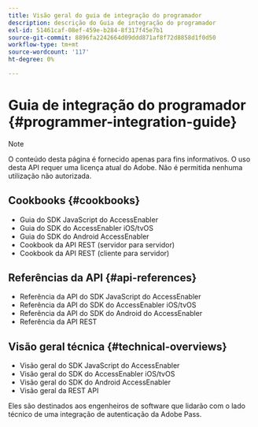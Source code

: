 ```yaml
---
title: Visão geral do guia de integração do programador
description: descrição do Guia de integração do programador
exl-id: 51461caf-08ef-459e-b284-8f317f45e7b1
source-git-commit: 8896fa2242664d09ddd871af8f72d8858d1f0d50
workflow-type: tm+mt
source-wordcount: '117'
ht-degree: 0%

---
```


# Guia de integração do programador {#programmer-integration-guide}


>[!NOTE]
>
>O conteúdo desta página é fornecido apenas para fins informativos. O uso desta API requer uma licença atual do Adobe. Não é permitida nenhuma utilização não autorizada.
>

## Cookbooks {#cookbooks}

* Guia do SDK JavaScript do AccessEnabler
* Guia do SDK do AccessEnabler iOS/tvOS
* Guia do SDK do Android AccessEnabler
* Cookbook da API REST (servidor para servidor)
* Cookbook da API REST (cliente para servidor)

## Referências da API {#api-references}

* Referência da API do SDK JavaScript do AccessEnabler
* Referência da API do SDK do AccessEnabler iOS/tvOS
* Referência da API do SDK do Android do AccessEnabler
* Referência da API REST

## Visão geral técnica {#technical-overviews}

* Visão geral do SDK JavaScript do AccessEnabler
* Visão geral do SDK do AccessEnabler iOS/tvOS
* Visão geral do SDK do Android AccessEnabler
* Visão geral da REST API

Eles são destinados aos engenheiros de software que lidarão com o lado técnico de uma integração de autenticação da Adobe Pass.

<!--

>[!MORELIKETHIS]
>
>* Entitlement Flow
>* Programmer Use Cases
>* Error Reporting
>* Identifying Protected Resources
>* Temp Pass
>* Integrating the Media Token Verifier
>* User Metadata
>* Tracking Data in Adobe Pass Authentication
-->
